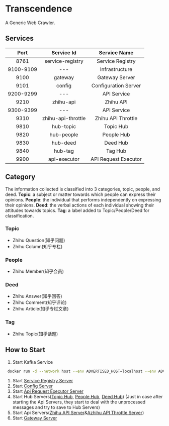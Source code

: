 # Transcendence
A Generic Web Crawler.

## Services

|Port|Service Id|Service Name|
|:--:|:--------:|:----------:|
|8761|service-registry|Service Registry|
|9100-9109|---|Infrastructure|
|9100|gateway|Gateway Server|
|9101|config|Configuration Server|
|9200-9299|---|API Service|
|9210|zhihu-api|Zhihu API|
|9300-9399|---|API Service|
|9310|zhihu-api-throttle|Zhihu API Throttle|
|9810|hub-topic|Topic Hub|
|9820|hub-people|People Hub|
|9830|hub-deed|Deed Hub|
|9840|hub-tag|Tag Hub|
|9900|api-executor|API Request Executor|

## Category
The information collected is classified into 3 categories, topic, people, and deed.
**Topic**: a subject or matter towards which people can express their opinions.
**People**: the individual that performs independently on expressing their opinions.
**Deed**: the verbal actions of each individual showing their attitudes towards topics. 
**Tag**: a label added to Topic/People/Deed for classification.  

### Topic
* Zhihu Question(知乎问题)
* Zhihu Column(知乎专栏)

### People
* Zhihu Member(知乎会员)

### Deed
* Zhihu Answer(知乎回答)
* Zhihu Comment(知乎评论)
* Zhihu Article(知乎专栏文章)

### Tag
* Zhihu Topic(知乎话题)


## How to Start
1. Start Kafka Service
  ```bash
   docker run -d --network host --env ADVERTISED_HOST=localhost --env ADVERTISED_PORT=9092 transcendence/kafka
  ```
1. Start [Service Registry Server](/infra_service_registry)
1. Start [Config Server](/config_server)
1. Start [Api Request Executor Server](/api_executor)
1. Start Hub Servers([Topic Hub](hub_topic), [People Hub](hub_people), [Deed Hub](hub_deed)) (Just in case after starting the Api Servers, they start to deal with the unprocessed messages and try to save to Hub Servers)
1. Start Api Servers([Zhihu API Server](/zhihu_api)&[Azhihu API Throttle Server](/zhihu_api_throttle)) 
1. Start [Gateway Server](/infra_gateway)


